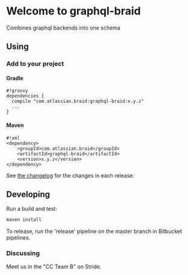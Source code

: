# Welcome to graphql-braid #

Combines graphql backends into one schema

## Using

### Add to your project ###

#### Gradle ####

```
#!groovy
dependencies {
  compile "com.atlassian.braid:graphql-braid:x.y.z"
  ...
}

```
#### Maven ####

```
#!xml
<dependency>
    <groupId>com.atlassian.braid</groupId>
    <artifactId>graphql-braid</artifactId>
    <version>x.y.z</version>
</dependency>
```

See [the changelog](CHANGES.md) for the changes in each release.

## Developing

Run a build and test:

```bash
maven install
```

To release, run the 'release' pipeline on the master branch in Bitbucket pipelines.

### Discussing

Meet us in the "CC Team B" on Stride.

